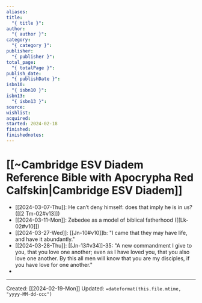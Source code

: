 ```yaml
---
aliases: 
title:
  "{ title }": 
author:
  "{ author }": 
category:
  "{ category }": 
publisher:
  "{ publisher }": 
total_page:
  "{ totalPage }": 
publish_date:
  "{ publishDate }": 
isbn10:
  "{ isbn10 }": 
isbn13:
  "{ isbn13 }": 
source: 
wishlist: 
acquired: 
started: 2024-02-18
finished: 
finishednotes:
---
```

# [[~Cambridge ESV Diadem Reference Bible with Apocrypha Red Calfskin|Cambridge ESV Diadem]]

- [[2024-03-07-Thu]]: He can’t deny himself: does that imply he is in us? ([[2 Tm-02#v13]])
- [[2024-03-11-Mon]]: Zebedee as a model of biblical fatherhood ([[Lk-02#v10]])
- [[2024-03-27-Wed]]: [[Jn-10#v10]]b: "I came that they may have life, and have it abundantly."
- [[2024-03-28-Thu]]: [[Jn-13#v34]]-35: "A new commandment I give to you, that you love one another; even as I have loved you, that you also love one another. By this all men will know that you are my disciples, if you have love for one another."
- 


---
Created: [[2024-02-19-Mon]]
Updated: `=dateformat(this.file.mtime, "yyyy-MM-dd-ccc")`
